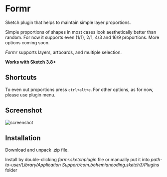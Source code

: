# Formr

Sketch plugin that helps to maintain simple layer proportions.  

Simple proportions of shapes in most cases look aesthetically better than random.
For now it supports even (1/1), 2/1, 4/3 and 16/9 proportions. More options coming soon.  

*Formr* supports layers, artboards, and multiple selection.  

__Works with Sketch 3.8+__

## Shortcuts  

To even out proportions press `ctrl+alt+e`. For other options, as for now, please use plugin menu.  

## Screenshot  

![screenshot](https://github.com/lessthanzero/Formr/blob/master/screenshot.png)  

## Installation  
Download and unpack .zip file.  

Install by double-clicking _formr.sketchplugin_ file or manually put it into _path-to-user/Library/Application Support/com.bohemiancoding.sketch3/Plugins_ folder
